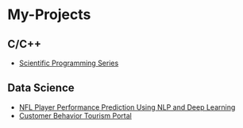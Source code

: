 # My-Projects

## C/C++

- [Scientific Programming Series](https://github.com/shivangitechie/sciprog_23/tree/Shivangi_Dubey_Brightspace)

## Data Science

- [NFL Player Performance Prediction Using NLP and Deep Learning](https://github.com/shivangitechie/Project-in-Math-Modelling)
- [Customer Behavior Tourism Portal](https://github.com/shivangitechie/Customer-Behavior-Tourism-Portal-)

